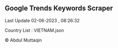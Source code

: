 

## Google Trends Keywords Scraper 
 
Last Update 02-06-2023 , 08:26:32

Country List :
VIETNAM.json



© Abdul Muttaqin 
